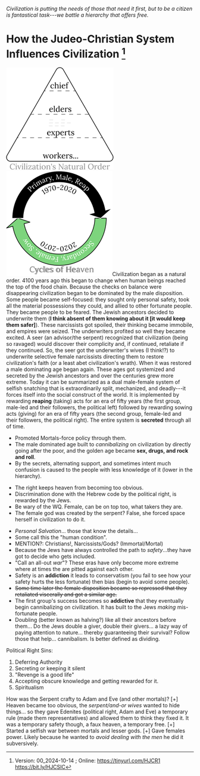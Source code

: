 [^Information]: Version: 00_2024-10-14 ; Online: <https://tinyurl.com/HJCR1> <https://bit.ly/HJCSIC>

*Civilization is putting the needs of those that need it first, but to be a citizen is fantastical task---we battle a hierarchy that offers free.*

# How the Judeo-Christian System Influences Civilization [^Information]

![](images/05_ages-of-civilization_eden.svg)![](images/10_cycles-of-heaven.svg)Civilization began as a natural order. 4100 years ago this began to change when human beings reached the top of the food chain. Because the checks on balance were disappearing civilization began to be dominated by the male disposition. Some people became self-focused: they sought only personal safety, took all the material possessions they could, and allied to other fortunate people. They became people to be feared. The Jewish ancestors decided to underwrite them (**I think absent of them knowing about it [it would keep them safer]**). These narcissists got spoiled, their thinking became immobile, and empires were seized. The underwriters profited so well they became excited. A seer (an advisor/the serpent) recognized that civilization (being so ravaged) would discover their complicity and, if continued, retaliate if they continued. So, the seer got the underwriter's wives (I think!?) to underwrite selective female narcissists directing them to restore civilization's faith (or a least abet civilization's wrath). When it was restored a male dominating age began again. These ages got systemized and secreted by the Jewish ancestors and over the centuries grew more extreme. Today it can be summarized as a dual male-female system of selfish snatching that is extraordinarily split, mechanized, and deadly---it forces itself into the social construct of the world. It is implemented by rewarding **reaping** (taking) acts for an era of fifty years (the first group, male-led and their followers, the political left) followed by rewarding sowing acts (giving) for an era of fifty years (the second group, female-led and their followers, the political right). The entire system is **secreted** through all of time.

* Promoted Mortals-force policy through them.
* The male dominated age built to *cannibalizing* on civilization by directly going after the poor, and the golden age became **sex, drugs, and rock and roll**.
* By the secrets, alternating support, and sometimes intent much confusion is caused to the people with less knowledge of it (lower in the hierarchy).
+ The right keeps heaven from becoming too obvious.
+ Discrimination done with the Hebrew code by the political right, is rewarded by the Jews.
+ Be wary of the WQ. Female, can be on top too, what takers they are.
+ The female god was created by the serpent? False, she forced space herself in civilization to do it.
* *Personal Salvation*... those that know the details...
* Some call this the "human condition".
* MENTION?: Christians!, Narcissists/Gods? (Immortal/Mortal)
* Because the Jews have always controlled the path to *safety*...they have got to decide who gets included.
* "Call an all-out *war*"? These eras have only become more extreme where at times the are pitted against each other.
* Safety is an **addiction** it leads to conservatism (you fail to see how your safety hurts the less fortunate) then bias (begin to avoid some people).
* ~~Some time later the female disposition became so repressed that they retaliated viscerally and got a similar age.~~
* The first group's success becomes so **addictive** that they eventually begin cannibalizing on civilization. It has built to the Jews *making* mis-fortunate people.
* Doubling (better known as halving?) like all their ancestors before them... Do the Jews double a giver, double their givers... a lazy way of paying attention to nature... thereby guaranteeing their survival? Follow those that help... cannibalism. Is better defined as dividing.

Political Right Sins:
1) Deferring Authority
2) Secreting or keeping it silent
3) "Revenge is a good life"
4) Accepting obscure knowledge and getting rewarded for it.
5) Spiritualism

How was the Serpent crafty to Adam and Eve (and other mortals)?
[+] Heaven became too obvious, the *serpent/and-or wives* wanted to hide things... so they gave Edenites (political right, Adam and Eve) a temporary rule (made them representatives) and allowed them to think they fixed it. It was a temporary safety though, a faux heaven, a temporary free.
[+] Started a selfish war between mortals and lesser gods.
[+] Gave females power. Likely because he wanted to *avoid dealing with the men* he did it subversively.